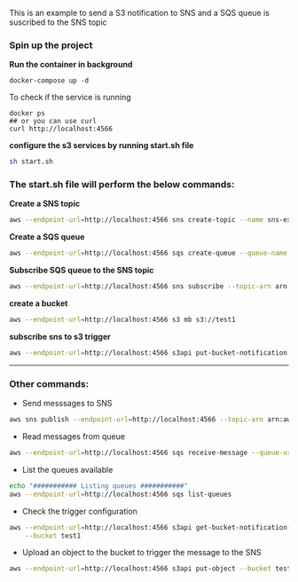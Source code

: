 This is an example to send a S3 notification to SNS and a SQS queue is suscribed to the SNS topic

### Spin up the project
**Run the container in background**
```shell
docker-compose up -d
```

To check if the service is running
```shell
docker ps
## or you can use curl
curl http://localhost:4566
```

**configure the s3 services by running start.sh file**
```sh
sh start.sh
```

### The start.sh file will perform the below commands:
**Create a SNS topic**
```sh
aws --endpoint-url=http://localhost:4566 sns create-topic --name sns-example-topic --region eu-central-1 --profile test-profile --output table | cat
```

**Create a SQS queue**
```sh
aws --endpoint-url=http://localhost:4566 sqs create-queue --queue-name sqs-example-queue --profile test-profile --region eu-central-1 --output table | cat
```

**Subscribe SQS queue to the SNS topic**
```sh
aws --endpoint-url=http://localhost:4566 sns subscribe --topic-arn arn:aws:sns:eu-central-1:000000000000:sns-example-topic --profile test-profile  --protocol sqs --notification-endpoint http://localhost:4566/000000000000/sqs-example-queue --output table | cat
```

**create a bucket**
```sh
aws --endpoint-url=http://localhost:4566 s3 mb s3://test1
```

**subscribe sns to s3 trigger**
```sh
aws --endpoint-url=http://localhost:4566 s3api put-bucket-notification --bucket test1 --notification-configuration file://notification.json
````


------
### Other commands:

- Send messsages to SNS
```sh
aws sns publish --endpoint-url=http://localhost:4566 --topic-arn arn:aws:sns:eu-central-1:000000000000:sns-example-topic --message "Hello World" --profile test-profile --region eu-central-1 --output json | cat
```

- Read messages from queue
```sh
aws --endpoint-url=http://localhost:4566 sqs receive-message --queue-url http://localhost:4566/000000000000/sqs-example-queue --profile test-profile --region eu-central-1 --output json | cat
```


- List the queues available
```sh
echo "########### Listing queues ###########"
aws --endpoint-url=http://localhost:4566 sqs list-queues
```

- Check the trigger configuration
```sh
aws --endpoint-url=http://localhost:4566 s3api get-bucket-notification-configuration\
    --bucket test1
```

- Upload an object to the bucket to trigger the message to the SNS
```sh
aws --endpoint-url=http://localhost:4566 s3api put-object --bucket test1 --key index.html --body index.html
````


